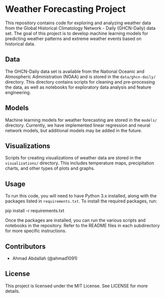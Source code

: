 # Weather Forecasting Project

This repository contains code for exploring and analyzing weather data from the Global Historical Climatology Network - Daily (GHCN-Daily) data set. The goal of this project is to develop machine learning models for predicting weather patterns and extreme weather events based on historical data.

## Data

The GHCN-Daily data set is available from the National Oceanic and Atmospheric Administration (NOAA) and is stored in the `data/ghcn-daily/` directory. This directory contains scripts for cleaning and pre-processing the data, as well as notebooks for exploratory data analysis and feature engineering.

## Models

Machine learning models for weather forecasting are stored in the `models/` directory. Currently, we have implemented linear regression and neural network models, but additional models may be added in the future.

## Visualizations

Scripts for creating visualizations of weather data are stored in the `visualizations/` directory. This includes temperature maps, precipitation charts, and other types of plots and graphs.

## Usage

To run this code, you will need to have Python 3.x installed, along with the packages listed in `requirements.txt`. To install the required packages, run:

pip install -r requirements.txt

Once the packages are installed, you can run the various scripts and notebooks in the repository. Refer to the README files in each subdirectory for more specific instructions.

## Contributors

- Ahmad Abdallah (@ahmad1091)

## License

This project is licensed under the MIT License. See LICENSE for more details.